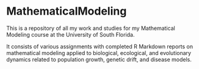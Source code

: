 # MathematicalModeling

This is a repository of all my work and studies for my Mathematical Modeling course at the University of South Florida.

It consists of various assignments with completed R Markdown reports on mathematical modeling applied to biological, ecological, and evolutionary dynamics related to population growth, genetic drift, and disease models.

